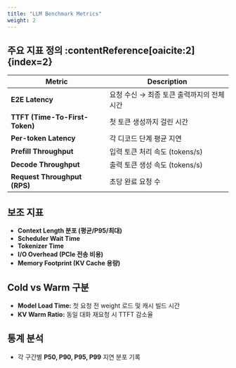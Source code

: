 ```yaml
---
title: "LLM Benchmark Metrics"
weight: 2
---
```


## 주요 지표 정의 :contentReference[oaicite:2]{index=2}

| Metric | Description |
|--------|--------------|
| **E2E Latency** | 요청 수신 → 최종 토큰 출력까지의 전체 시간 |
| **TTFT (Time-To-First-Token)** | 첫 토큰 생성까지 걸린 시간 |
| **Per-token Latency** | 각 디코드 단계 평균 지연 |
| **Prefill Throughput** | 입력 토큰 처리 속도 (tokens/s) |
| **Decode Throughput** | 출력 토큰 생성 속도 (tokens/s) |
| **Request Throughput (RPS)** | 초당 완료 요청 수 |

## 보조 지표
- **Context Length 분포 (평균/P95/최대)**  
- **Scheduler Wait Time**  
- **Tokenizer Time**  
- **I/O Overhead (PCIe 전송 비용)**  
- **Memory Footprint (KV Cache 용량)**

## Cold vs Warm 구분
- **Model Load Time:** 첫 요청 전 weight 로드 및 캐시 빌드 시간  
- **KV Warm Ratio:** 동일 대화 재요청 시 TTFT 감소율

## 통계 분석
- 각 구간별 **P50, P90, P95, P99** 지연 분포 기록
